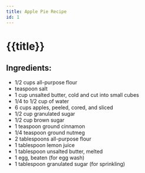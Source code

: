 ```yaml
---
title: Apple Pie Recipe
id: 1
---
```


# {{title}}

## Ingredients:
- 1/2 cups all-purpose flour
- teaspoon salt
- 1 cup unsalted butter, cold and cut into small cubes
- 1/4 to 1/2 cup of water
- 6 cups apples, peeled, cored, and sliced
- 1/2 cup granulated sugar
- 1/2 cup brown sugar
- 1 teaspoon ground cinnamon
- 1/4 teaspoon ground nutmeg
- 2 tablespoons all-purpose flour
- 1 tablespoon lemon juice
- 1 tablespoon unsalted butter, melted
- 1 egg, beaten (for egg wash)
- 1 tablespoon granulated sugar (for sprinkling)